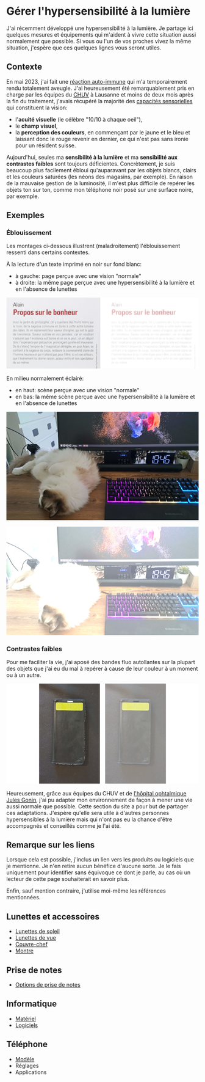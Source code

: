 # Gérer l'hypersensibilité à la lumière

J'ai récemment développé une hypersensibilité à la lumière. Je partage ici quelques mesures et équipements qui m'aident à vivre cette situation aussi normalement que possible. Si vous ou l'un de vos proches vivez la même situation, j'espère que ces quelques lignes vous seront utiles.

## Contexte
En mai 2023, j'ai fait une [réaction auto-immune](https://fr.wikipedia.org/wiki/Enc%C3%A9phalomy%C3%A9lite_aigu%C3%AB_diss%C3%A9min%C3%A9e) qui m'a temporairement rendu totalement aveugle. J'ai heureusement été remarquablement pris en charge par les équipes du [CHUV](https://fr.wikipedia.org/wiki/Centre_hospitalier_universitaire_vaudois) à Lausanne et moins de deux mois après la fin du traitement, j'avais récupéré la majorité des [capacités sensorielles](deficiences-visuelles) qui constituent la vision:
* l'**acuité visuelle** (le célèbre "10/10 à chaque oeil"),
* le **champ visuel**,
* la **perception des couleurs**, en commençant par le jaune et le bleu et laissant donc le rouge revenir en dernier, ce qui n'est pas sans ironie pour un résident suisse.

Aujourd'hui, seules ma **sensibilité à la lumière** et ma **sensibilité aux contrastes faibles** sont toujours déficientes. Concrètement, je suis beaucoup plus facilement ébloui qu'auparavant par les objets blancs, clairs et les couleurs saturées (les néons des magasins, par exemple). En raison de la mauvaise gestion de la luminosité, il m'est plus difficile de repérer les objets ton sur ton, comme mon téléphone noir posé sur une surface noire, par exemple.

## Exemples
### Éblouissement
Les montages ci-dessous illustrent (maladroitement) l'éblouissement ressenti dans certains contextes.

À la lecture d'un texte imprimé en noir sur fond blanc:
* à gauche: page perçue avec une vision "normale"
* à droite: la même page perçue avec une hypersensibilité à la lumière et en l'absence de lunettes

![Livre "normal" vs "hyper-sensible"](./img/livre.png)

En milieu normalement éclairé:
* en haut: scène perçue avec une vision "normale"
* en bas: la même scène perçue avec une hypersensibilité à la lumière et en l'absence de lunettes

![Images du bureau vision "normale"](./img/cat-on-desk-normal.png)

![Images du bureau vision "hyper-sensible"](./img/cat-on-desk-blinded.png)

### Contrastes faibles
Pour me faciliter la vie, j'ai aposé des bandes fluo autollantes sur la plupart des objets que j'ai eu du mal à repérer à cause de leur couleur à un moment ou à un autre.

![Téléphone noir sur cuir noir](./img/phone-on-leather.png)

Heureusement, grâce aux équipes du CHUV et de [l'hôpital ophtalmique Jules Gonin](https://www.ophtalmique.ch/), j'ai pu adapter mon environnement de façon à mener une vie aussi normale que possible. Cette section du site a pour but de partager ces adaptations. J'espère qu'elle sera utile à d'autres personnes hypersensibles à la lumière mais qui n'ont pas eu la chance d'être accompagnés et conseillés comme je l'ai été.

## Remarque sur les liens
Lorsque cela est possible, j'inclus un lien vers les produits ou logiciels que je mentionne. Je n'en retire aucun bénéfice d'aucune sorte. Je le fais uniquement pour identifier sans équivoque ce dont je parle, au cas où un lecteur de cette page souhaiterait en savoir plus.

Enfin, sauf mention contraire, j'utilise moi-même les références mentionnées.

## Lunettes et accessoires
* [Lunettes de soleil](lunettes-de-soleil)
* [Lunettes de vue](lunettes-de-vue)
* [Couvre-chef](couvre-chef)
* [Montre](montre)

## Prise de notes
* [Options de prise de notes](prise-de-notes)

## Informatique
* [Matériel](materiel-informatique)
* [Logiciels](logiciels)

## Téléphone
* [Modèle](natel)
* Réglages
* Applications
